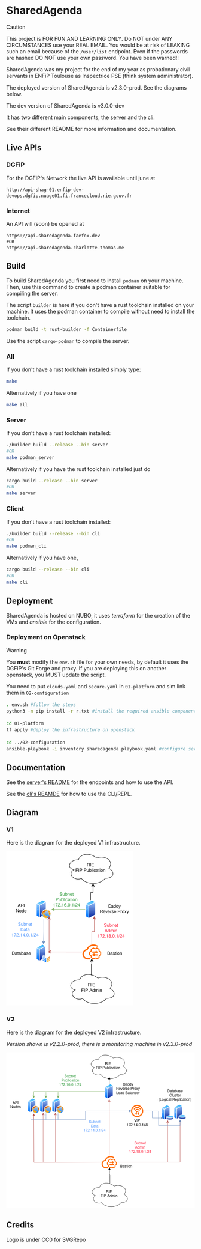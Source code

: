 # SharedAgenda

> [!CAUTION]
> This project is FOR FUN AND LEARNING ONLY.
> Do NOT under ANY CIRCUMSTANCES use your REAL EMAIL.
> You would be at risk of LEAKING such an email because of the `/user/list` endpoint.
> Even if the passwords are hashed DO NOT use your own password.
> You have been warned!!


SharedAgenda was my project for the end of my year as probationary civil
servants in ENFiP Toulouse as Inspectrice PSE (think system administrator).

The deployed version of SharedAgenda is v2.3.0-prod. See the diagrams below.

The dev version of SharedAgenda is v3.0.0-dev

It has two different main components, the [server](crates/server) and the
[cli](crates/cli).

See their different README for more information and documentation.

## Live APIs
### DGFiP
For the DGFiP's Network the live API is available until june at

```
http://api-shag-01.enfip-dev-devops.dgfip.nuage01.fi.francecloud.rie.gouv.fr
````

### Internet
An API will (soon) be opened at

```
https://api.sharedagenda.faefox.dev
#OR
https://api.sharedagenda.charlotte-thomas.me
```

## Build
To build SharedAgenda you first need to install `podman` on your machine. 
Then, use this command to create a podman container suitable for compiling the
server.

The script `builder` is here if you don't have a rust toolchain installed on
your machine. It uses the podman container to compile without need to install
the toolchain.

```sh 
podman build -t rust-builder -f Containerfile
```

Use the script `cargo-podman` to compile the server.

### All

If you don't have a rust toolchain installed simply type:
```sh
make
```

Alternatively if you have one
```sh
make all
```

### Server
If you don't have a rust toolchain installed:
```sh
./builder build --release --bin server
#OR 
make podman_server
```

Alternatively if you have the rust toolchain installed just do
```sh
cargo build --release --bin server
#OR
make server
```

### Client
If you don't have a rust toolchain installed:
```sh
./builder build --release --bin cli
#OR
make podman_cli
```

Alternatively if you have one,
```sh
cargo build --release --bin cli
#OR
make cli
```

## Deployment
SharedAgenda is hosted on NUBO, it uses _terraform_ for the creation of the VMs
and _ansible_ for the configuration. 

### Deployment on Openstack

> [!WARNING]
> You **must** modify the `env.sh` file for your own needs, by default it uses the DGFiP's Git Forge and proxy.
> If you are deploying this on another openstack, you MUST update the script.

You need to put `clouds.yaml` and `secure.yaml` in `01-platform` and sim link
them in `02-configuration`

```sh 
. env.sh #follow the steps
python3 -m pip install -r r.txt #install the required ansible components

cd 01-platform 
tf apply #deploy the infrastructure on openstack

cd ../02-configuration
ansible-playbook -i inventory sharedagenda.playbook.yaml #configure servers
```

## Documentation

See the [server's README](crates/server/README.md) for the endpoints and how to
use the API.

See the [cli's REAMDE](crates/cli/README.md) for how to use the CLI/REPL.

## Diagram

### V1
Here is the diagram for the deployed V1 infrastructure.

[![](assets/infrastructure_v1.png)](assets/infrastructure_v1.png)

### V2
Here is the diagram for the deployed V2 infrastructure.

*Version shown is v2.2.0-prod, there is a monitoring machine in v2.3.0-prod*

[![](assets/infrastructure_v2.png)](assets/infrastructure_v2.png)

## Credits
Logo is under CC0 for SVGRepo

